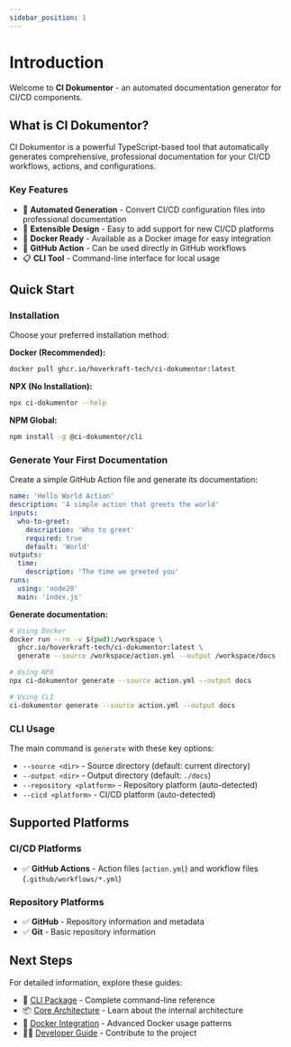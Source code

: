 ```yaml
---
sidebar_position: 1
---
```


# Introduction

Welcome to **CI Dokumentor** - an automated documentation generator for CI/CD components.

## What is CI Dokumentor?

CI Dokumentor is a powerful TypeScript-based tool that automatically generates comprehensive, professional documentation for your CI/CD workflows, actions, and configurations.

### Key Features

- 📖 **Automated Generation** - Convert CI/CD configuration files into professional documentation
- 🔧 **Extensible Design** - Easy to add support for new CI/CD platforms
- 🐳 **Docker Ready** - Available as a Docker image for easy integration
- 🚀 **GitHub Action** - Can be used directly in GitHub workflows
- 📋 **CLI Tool** - Command-line interface for local usage

## Quick Start

### Installation

Choose your preferred installation method:

**Docker (Recommended):**
```bash
docker pull ghcr.io/hoverkraft-tech/ci-dokumentor:latest
```

**NPX (No Installation):**
```bash
npx ci-dokumentor --help
```

**NPM Global:**
```bash
npm install -g @ci-dokumentor/cli
```

### Generate Your First Documentation

Create a simple GitHub Action file and generate its documentation:

```yaml title="action.yml"
name: 'Hello World Action'
description: 'A simple action that greets the world'
inputs:
  who-to-greet:
    description: 'Who to greet'
    required: true
    default: 'World'
outputs:
  time:
    description: 'The time we greeted you'
runs:
  using: 'node20'
  main: 'index.js'
```

**Generate documentation:**

```bash
# Using Docker
docker run --rm -v $(pwd):/workspace \
  ghcr.io/hoverkraft-tech/ci-dokumentor:latest \
  generate --source /workspace/action.yml --output /workspace/docs

# Using NPX
npx ci-dokumentor generate --source action.yml --output docs

# Using CLI
ci-dokumentor generate --source action.yml --output docs
```

### CLI Usage

The main command is `generate` with these key options:

- `--source <dir>` - Source directory (default: current directory)
- `--output <dir>` - Output directory (default: `./docs`)
- `--repository <platform>` - Repository platform (auto-detected)
- `--cicd <platform>` - CI/CD platform (auto-detected)

## Supported Platforms

### CI/CD Platforms
- ✅ **GitHub Actions** - Action files (`action.yml`) and workflow files (`.github/workflows/*.yml`)

### Repository Platforms  
- ✅ **GitHub** - Repository information and metadata
- ✅ **Git** - Basic repository information

## Next Steps

For detailed information, explore these guides:

- 🔧 [CLI Package](./packages/cli) - Complete command-line reference
- 📦 [Core Architecture](./packages/core) - Learn about the internal architecture
- 🐳 [Docker Integration](./integrations/docker) - Advanced Docker usage patterns
- 👨‍💻 [Developer Guide](./developers/contributing) - Contribute to the project
